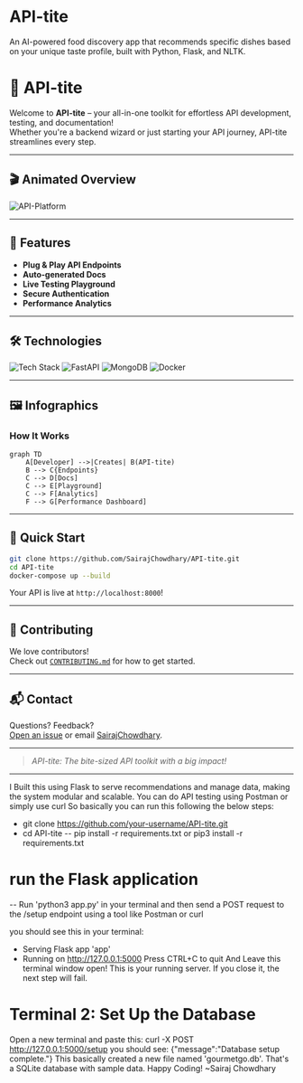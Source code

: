 # API-tite
An AI-powered food discovery app that recommends specific dishes based on your unique taste profile, built with Python, Flask, and NLTK.

# 🚀 API-tite

Welcome to **API-tite** – your all-in-one toolkit for effortless API development, testing, and documentation!  
Whether you're a backend wizard or just starting your API journey, API-tite streamlines every step.

---

## 🎬 Animated Overview

![API-Platform](https://github.com/user-attachments/assets/769726d9-f741-40a9-92d6-56b8b560045a)


---

## 🧩 Features

- **Plug & Play API Endpoints**
- **Auto-generated Docs**
- **Live Testing Playground**
- **Secure Authentication**  
- **Performance Analytics**

---

## 🛠️ Technologies

![Tech Stack](https://img.shields.io/badge/Python-3.10-blue?logo=python)
![FastAPI](https://img.shields.io/badge/FastAPI-0.95.2-green?logo=fastapi)
![MongoDB](https://img.shields.io/badge/MongoDB-6.0-green?logo=mongodb)
![Docker](https://img.shields.io/badge/Docker-ready-blue?logo=docker)

---

## 🖼️ Infographics

### **How It Works**

```mermaid
graph TD
    A[Developer] -->|Creates| B(API-tite)
    B --> C{Endpoints}
    C --> D[Docs]
    C --> E[Playground]
    C --> F[Analytics]
    F --> G[Performance Dashboard]
```

---

## 🚦 Quick Start

```bash
git clone https://github.com/SairajChowdhary/API-tite.git
cd API-tite
docker-compose up --build
```
Your API is live at `http://localhost:8000`!

---

## 🤝 Contributing

We love contributors!  
Check out [`CONTRIBUTING.md`](CONTRIBUTING.md) for how to get started.

---

## 📬 Contact

Questions? Feedback?  
[Open an issue](https://github.com/SairajChowdhary/API-tite/issues) or email [SairajChowdhary](mailto:sairajchowdhary@gmail.com).

---

> _API-tite: The bite-sized API toolkit with a big impact!_

---

I Built this using Flask to serve recommendations and manage data, making the system modular and scalable.
You can do API testing using Postman or simply use curl
So basically you can run this following the below steps:
- git clone https://github.com/your-username/API-tite.git
- cd API-tite
-- pip install -r requirements.txt or pip3 install -r requirements.txt
 # run the Flask application
-- Run 'python3 app.py' in your terminal and then send a POST request to the /setup endpoint using a tool like Postman or curl

you should see this in your terminal:
 * Serving Flask app 'app'
 * Running on http://127.0.0.1:5000
Press CTRL+C to quit
And Leave this terminal window open! This is your running server. If you close it, the next step will fail.
# Terminal 2: Set Up the Database
Open a new terminal and paste this:
curl -X POST http://127.0.0.1:5000/setup
you should see: {"message":"Database setup complete."}
This basically created a new file named 'gourmetgo.db'. That's a SQLite database with sample data.
Happy Coding!
        ~Sairaj Chowdhary
